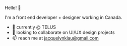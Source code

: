 Hello! 👋

I'm a front end developer + designer working in Canada. 

- 🌱 currently @ TELUS 
- 💞️ looking to collaborate on UI/UX design projects
- 📫 reach me at jacquelynklau@gmail.com

<!---
jacquelynlau/jacquelynlau is a ✨ special ✨ repository because its `README.md` (this file) appears on your GitHub profile.
You can click the Preview link to take a look at your changes.
--->
